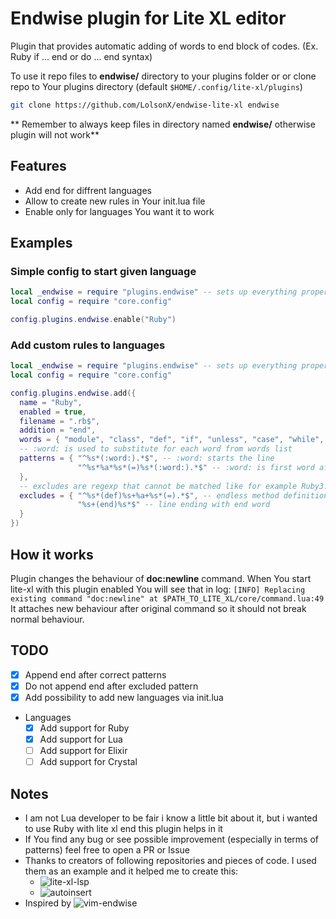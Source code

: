 # Endwise plugin for Lite XL editor

Plugin that provides automatic adding of words to end block of codes. (Ex. Ruby if ... end or do ... end syntax)

To use it repo files to __endwise/__ directory to your plugins folder or
or clone repo to Your plugins directory (default `$HOME/.config/lite-xl/plugins`)
```sh
git clone https://github.com/LolsonX/endwise-lite-xl endwise
```
** Remember to always keep files in directory named __endwise/__ otherwise plugin will not work**
## Features
  * Add end for diffrent languages
  * Allow to create new rules in Your init.lua file
  * Enable only for languages You want it to work

## Examples

### Simple config to start given language
```lua
local _endwise = require "plugins.endwise" -- sets up everything properly during startup
local config = require "core.config"

config.plugins.endwise.enable("Ruby")
```
### Add custom rules to languages
```lua
local _endwise = require "plugins.endwise" -- sets up everything properly during startup
local config = require "core.config"

config.plugins.endwise.add({
  name = "Ruby",
  enabled = true,
  filename = ".rb$",
  addition = "end",
  words = { "module", "class", "def", "if", "unless", "case", "while", "until", "begin", "do" },
  -- :word: is used to substitute for each word from words list
  patterns = { "^%s*(:word:).*$", -- :word: starts the line
               "^%s*%a*%s*(=)%s*(:word:).*$" -- :word: is first word after = sign
  },
  -- excludes are regexp that cannot be matched like for example Ruby3.0 endless method definition
  excludes = { "^%s*(def)%s+%a+%s*(=).*$", -- endless method definition
               "%s+(end)%s*$" -- line ending with end word
  }
})

```

## How it works
Plugin changes the behaviour of __doc:newline__ command. When You start lite-xl with this plugin enabled You will see that in log:
`[INFO] Replacing existing command "doc:newline" at $PATH_TO_LITE_XL/core/command.lua:49`
It attaches new behaviour after original command so it should not break normal behaviour.

## TODO
 - [x] Append end after correct patterns
 - [x] Do not append end after excluded pattern
 - [x] Add possibility to add new languages via init.lua
 - Languages
   - [x] Add support for Ruby
   - [x] Add support for Lua
   - [ ] Add support for Elixir
   - [ ] Add support for Crystal
   
## Notes
  * I am not Lua developer to be fair i know a little bit about it, but i wanted to use Ruby with lite xl end this plugin
  helps in it
  * If You find any bug or see possible improvement (especially in terms of patterns) feel free to open a PR or Issue
  * Thanks to creators of following repositories and pieces of code. I used them as an example and it helped me to create this:
    * ![lite-xl-lsp](https://github.com/lite-xl/lite-xl-lsp)
    * ![autoinsert](https://github.com/lite-xl/lite-xl-plugins/blob/master/plugins/autoinsert.lua)
  * Inspired by ![vim-endwise](https://github.com/tpope/vim-endwise)
